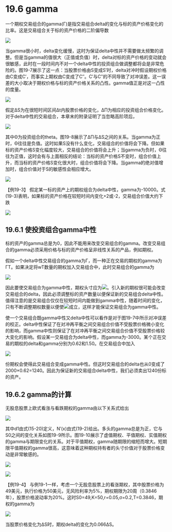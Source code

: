 # 19.6 gamma

一个期权交易组合的gamma(Γ)是指交易组合delta的变化与标的资产价格变化的比率。这是交易组合关于标的资产价格的二阶偏导数

![](images/2024-03-07-16-36-20.png)


当gamma很小时，delta变化缓慢，这时为保证delta中性并不需要做太频繁的调整。但是当gamma的值很大（正值或负值）时，delta对标的资产价格的变动就会很敏感，此时在一段时间内不对一个delta中性的投资组合做调整都将会是非常危险的。图19-7展示了这一点：当股票价格由S变成S′时，delta对冲时假设期权价格由C变成C′，而事实上期权由C变成了C″。C′与C″的不同导致了对冲误差。这一误差的大小取决于期权价格与标的资产价格关系的凸性。gamma值正是对这一凸性的度量。


![](images/2024-03-07-16-36-40.png)


假定ΔS为在很短时间区间Δt内股票价格的变化，ΔΠ为相应的投资组合价格变化。对于delta中性的交易组合，本章末的附录证明了当忽略高阶项后，

![](images/2024-03-07-16-37-04.png)

其中Θ为投资组合的theta。图19-8展示了ΔΠ与ΔS之间的关系。当gamma为正时，Θ往往是负值。这时如果S没有什么变化，交易组合的价值将会下降。但如果标的资产价格S变化幅度较大，交易组合的价值将会上升；当gamma为负时，Θ往往为正值，这时会有与上面相反的结论：当标的资产价格S不变时，组合价值上升，而当标的资产价格S变化很大时，组合价值将会下降。当gamma的绝对值增加时，组合价值对于S的敏感性会相应增大。

![](images/2024-03-07-16-37-36.png)

【例19-3】 假定某一标的资产上的期权组合为delta中性，gamma为-10000。式(19-3)表明，如果标的资产价格在较短时间内变化+2或-2，交易组合价值大约下跌

![](images/2024-03-07-16-37-55.png)

## 19.6.1 使投资组合gamma中性

标的资产的gamma总是为0，因此不能用来改变交易组合的gamma。改变交易组合的gamma必须采用价格与标的资产价格呈非线性关系的产品，例如期权。


假如一个delta中性交易组合的gamma为Γ，而一种正在交易的期权的gamma为ΓT。如果决定将wT数量的期权加入交易组合中，此时交易组合的gamma为


![](images/2024-03-07-16-38-45.png)

因此要使交易组合为gamma中性，期权头寸应为![](images/2024-03-07-16-39-22.png)。引入新的期权很可能会改变交易组合的delta，因此必须调整标的资产数量以便保证新的交易组合delta中性。值得注意的是交易组合仅仅在较短时间内能做到gamma中性，随着时间的变化，只有不断调整期权数量以便使![](images/2024-03-07-16-39-29.png)成立，这样才能保证交易组合为gamma中性。

使一个交易组合既gamma中性又delta中性可以看作是对于图19-7中所示对冲误差的校正。delta中性保证了在对冲再平衡之间交易组合价值不受股票价格微小变化的影响，而gamma中性则保证了在对冲再平衡之间交易组合价值不受股票价格较大变化的影响。假设某一交易组合为delta中性，而gamma为-3000。某个正在交易的期权的delta和gamma分别为0.62和1.50。在交易组合中加入


![](images/2024-03-07-16-39-42.png)


份期权会使得此交易组合变成gamma中性。但这时交易组合的delta也从0变成了2000×0.62=1240。因此为保证新的交易组合delta中性，我们必须卖出1240份标的资产。

## 19.6.2 gamma的计算

无股息股票上欧式看涨与看跌期权的gamma由以下关系式给出

![](images/2024-03-07-16-40-14.png)


其中d1由式(15-20)定义，N′(x)由式(19-2)给出。多头的gamma总是为正，它与S0之间的变化关系如图19-9所示。图19-10展示了虚值期权、平值期权、实值期权的gamma与期限变化的关系。对于平值期权，gamma随期限的缩短而增大。短期限平值期权的gamma很高，这意味着这种期权持有者的头寸价值对于股票价格变动是非常敏感的。


![](images/2024-03-07-16-40-38.png)

![](images/2024-03-07-16-40-51.png)

【例19-4】 与例19-1一样，考虑一个无股息股票上的看涨期权，其中股票价格为49美元，执行价格为50美元，无风险利率为5%，期权期限为20周（0.3846年），股票价格波动率为20%。这时S0=49,K=50,r=0.05,σ=0.2,T=0.3846，期权的gamma为

![](images/2024-03-07-16-41-10.png)

当股票价格变化为ΔS时，期权delta的变化为0.066ΔS。